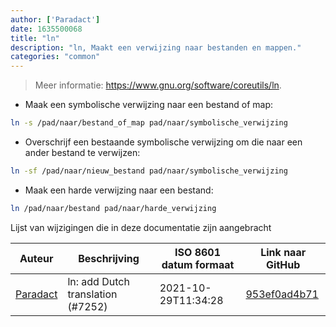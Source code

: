 ```yaml
---
author: ['Paradact']
date: 1635500068
title: "ln"
description: "ln, Maakt een verwijzing naar bestanden en mappen."
categories: "common"
---
```

> Meer informatie: <https://www.gnu.org/software/coreutils/ln>.

- Maak een symbolische verwijzing naar een bestand of map:

```bash
ln -s /pad/naar/bestand_of_map pad/naar/symbolische_verwijzing
```

- Overschrijf een bestaande symbolische verwijzing om die naar een ander bestand te verwijzen:

```bash
ln -sf /pad/naar/nieuw_bestand pad/naar/symbolische_verwijzing
```

- Maak een harde verwijzing naar een bestand:

```bash
ln /pad/naar/bestand pad/naar/harde_verwijzing
```
Lijst van wijzigingen die in deze documentatie zijn aangebracht


Auteur | Beschrijving | ISO 8601 datum formaat | Link naar GitHub
------|-----|-----|-----
[Paradact](mailto:44441385+Paradact@users.noreply.github.com) | ln: add Dutch translation (#7252) | 2021-10-29T11:34:28 | [953ef0ad4b71](https://github.com/tldr-pages/tldr/commit/953ef0ad4b71f69884856d874aa4e1de9ffe31d6)

